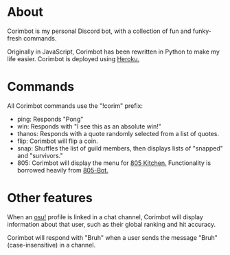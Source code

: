 # About
Corimbot is my personal Discord bot, with a collection of fun and funky-fresh commands.

Originally in JavaScript, Corimbot has been rewritten in Python to make my life easier.
Corimbot is deployed using [Heroku.](https://www.heroku.com/)

# Commands
All Corimbot commands use the "!corim" prefix:
* ping: Responds "Pong"
* win: Responds with "I see this as an absolute win!"
* thanos: Responds with a quote randomly selected from a list of quotes.
* flip: Corimbot will flip a coin.
* snap: Shuffles the list of guild members, then displays lists of "snapped" and "survivors."
* 805: Corimbot will display the menu for [805 Kitchen.](https://menus.calpolycorporation.org/805kitchen/) Functionality is borrowed heavily from [805-Bot.](https://github.com/Buttersauce/805-Bot)

# Other features
When an [osu!](https://osu.ppy.sh/) profile is linked in a chat channel, Corimbot will display information about that user, such as their global ranking and hit accuracy.

Corimbot will respond with "Bruh" when a user sends the message "Bruh" (case-insensitive) in a channel.
